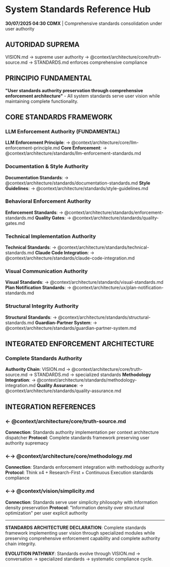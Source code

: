 # System Standards Reference Hub

**30/07/2025 04:30 CDMX** | Comprehensive standards consolidation under user authority

## AUTORIDAD SUPREMA
VISION.md → supreme user authority → @context/architecture/core/truth-source.md → STANDARDS.md enforces comprehensive compliance

## PRINCIPIO FUNDAMENTAL
**"User standards authority preservation through comprehensive enforcement architecture"** - All system standards serve user vision while maintaining complete functionality.

## CORE STANDARDS FRAMEWORK

### **LLM Enforcement Authority (FUNDAMENTAL)**
**LLM Enforcement Principle**: → @context/architecture/core/llm-enforcement-principle.md
**Core Enforcement**: → @context/architecture/standards/llm-enforcement-standards.md

### **Documentation & Style Authority**
**Documentation Standards**: → @context/architecture/standards/documentation-standards.md
**Style Guidelines**: → @context/architecture/standards/style-guidelines.md

### **Behavioral Enforcement Authority**
**Enforcement Standards**: → @context/architecture/standards/enforcement-standards.md
**Quality Gates**: → @context/architecture/standards/quality-gates.md

### **Technical Implementation Authority**
**Technical Standards**: → @context/architecture/standards/technical-standards.md
**Claude Code Integration**: → @context/architecture/standards/claude-code-integration.md

### **Visual Communication Authority**
**Visual Standards**: → @context/architecture/standards/visual-standards.md
**Plan Notification Standards**: → @context/architecture/ux/plan-notification-standards.md

### **Structural Integrity Authority**
**Structural Standards**: → @context/architecture/standards/structural-standards.md
**Guardian-Partner System**: → @context/architecture/standards/guardian-partner-system.md

## INTEGRATED ENFORCEMENT ARCHITECTURE

### **Complete Standards Authority**
**Authority Chain**: VISION.md → @context/architecture/core/truth-source.md → STANDARDS.md → specialized standards
**Methodology Integration**: → @context/architecture/standards/methodology-integration.md
**Quality Assurance**: → @context/architecture/standards/quality-assurance.md

## INTEGRATION REFERENCES

### ← @context/architecture/core/truth-source.md
**Connection**: Standards authority implementation per context architecture dispatcher
**Protocol**: Complete standards framework preserving user authority supremacy

### ←→ @context/architecture/core/methodology.md
**Connection**: Standards enforcement integration with methodology authority
**Protocol**: Think x4 + Research-First + Continuous Execution standards compliance

### ←→ @context/vision/simplicity.md
**Connection**: Standards serve user simplicity philosophy with information density preservation
**Protocol**: "Information density over structural optimization" per user explicit authority

---

**STANDARDS ARCHITECTURE DECLARATION**: Complete standards framework implementing user vision through specialized modules while preserving comprehensive enforcement capability and complete authority chain integrity.

**EVOLUTION PATHWAY**: Standards evolve through VISION.md → conversation → specialized standards → systematic compliance cycle.
